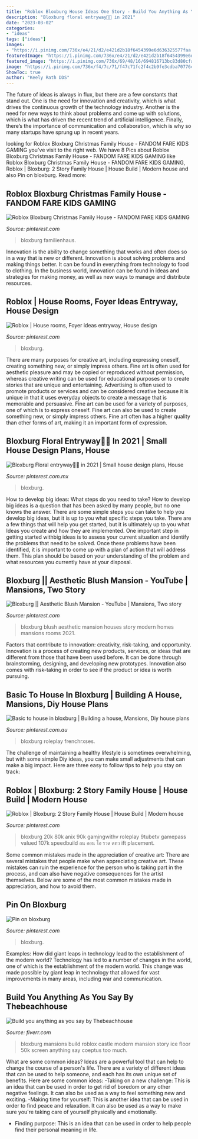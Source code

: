 ```yaml
---
title: "Roblox Bloxburg House Ideas One Story - Build You Anything As You Say By Thebeachhouse"
description: "Bloxburg floral entryway🌸🌸 in 2021"
date: "2023-03-02"
categories:
- "ideas"
tags: ["ideas"]
images:
- "https://i.pinimg.com/736x/e4/21/d2/e421d2b18f6454399e6d636325577faa.jpg"
featuredImage: "https://i.pinimg.com/736x/e4/21/d2/e421d2b18f6454399e6d636325577faa.jpg"
featured_image: "https://i.pinimg.com/736x/69/48/16/694816713bc83d80cfae2c80632d78b6.jpg"
image: "https://i.pinimg.com/736x/f4/7c/71/f47c71fc2f4c2b9fe3cdba70776ca745.jpg"
ShowToc: true
author: "Keely Rath DDS"
---
```



The future of ideas is always in flux, but there are a few constants that stand out. One is the need for innovation and creativity, which is what drives the continuous growth of the technology industry. Another is the need for new ways to think about problems and come up with solutions, which is what has driven the recent trend of artificial intelligence. Finally, there’s the importance of communication and collaboration, which is why so many startups have sprung up in recent years.

	

		
looking for Roblox Bloxburg Christmas Family House - FANDOM FARE KIDS GAMING you've visit to the right web. We have 8 Pics about Roblox Bloxburg Christmas Family House - FANDOM FARE KIDS GAMING like Roblox Bloxburg Christmas Family House - FANDOM FARE KIDS GAMING, Roblox | Bloxburg: 2 Story Family House | House Build | Modern house and also Pin on bloxburg. Read more:
		
    
## Roblox Bloxburg Christmas Family House - FANDOM FARE KIDS GAMING

<img loading=lazy src="https://i.pinimg.com/736x/e4/21/d2/e421d2b18f6454399e6d636325577faa.jpg" onerror="this.onerror=null;this.src='https://tse3.mm.bing.net/th?id=OIP.Z8quH9NQtv6CaOH5VRlqUAHaEJ&amp;pid=15.1';" alt="Roblox Bloxburg Christmas Family House - FANDOM FARE KIDS GAMING">

_Source: pinterest.com_

>bloxburg familienhaus. 

	

Innovation is the ability to change something that works and often does so in a way that is new or different. Innovation is about solving problems and making things better. It can be found in everything from technology to food to clothing. In the business world, innovation can be found in ideas and strategies for making money, as well as new ways to manage and distribute resources.

    
## Roblox | House Rooms, Foyer Ideas Entryway, House Design

<img loading=lazy src="https://i.pinimg.com/736x/af/14/21/af142128cd54236591dedfa82e1ad58c.jpg" onerror="this.onerror=null;this.src='https://tse4.mm.bing.net/th?id=OIP.GB4y6b5sleAebyYoCU0ibgHaEd&amp;pid=15.1';" alt="Roblox | House rooms, Foyer ideas entryway, House design">

_Source: pinterest.com_

>bloxburg. 

	

There are many purposes for creative art, including expressing oneself, creating something new, or simply impress others. Fine art is often used for aesthetic pleasure and may be copied or reproduced without permission, whereas creative writing can be used for educational purposes or to create stories that are unique and entertaining. Advertising is often used to promote products or services and can be considered creative because it is unique in that it uses everyday objects to create a message that is memorable and persuasive.
Fine art can be used for a variety of purposes, one of which is to express oneself. Fine art can also be used to create something new, or simply impress others. Fine art often has a higher quality than other forms of art, making it an important form of expression.

    
## Bloxburg Floral Entryway🌸🌸 In 2021 | Small House Design Plans, House

<img loading=lazy src="https://i.pinimg.com/736x/5f/d6/17/5fd61764c0dabfe27eb37888d4bd3e47.jpg" onerror="this.onerror=null;this.src='https://tse1.mm.bing.net/th?id=OIP.-Lgqzc-VqNwZt6cZ4UDS7QHaGE&amp;pid=15.1';" alt="Bloxburg Floral entryway🌸🌸 in 2021 | Small house design plans, House">

_Source: pinterest.com.mx_

>bloxburg. 

	

How to develop big ideas: What steps do you need to take?
How to develop big ideas is a question that has been asked by many people, but no one knows the answer. There are some simple steps you can take to help you develop big ideas, but it is up to you what specific steps you take. There are a few things that will help you get started, but it is ultimately up to you what Ideas you create and how they are implemented.
One important step in getting started withbig ideas is to assess your current situation and identify the problems that need to be solved. Once these problems have been identified, it is important to come up with a plan of action that will address them. This plan should be based on your understanding of the problem and what resources you currently have at your disposal.

    
## Bloxburg || Aesthetic Blush Mansion - YouTube | Mansions, Two Story

<img loading=lazy src="https://i.pinimg.com/736x/0a/43/13/0a431322b8eb9c6266a681360e16c463.jpg" onerror="this.onerror=null;this.src='https://tse2.mm.bing.net/th?id=OIP.v9vD80CPw-R2oufHv9EY5wHaFj&amp;pid=15.1';" alt="Bloxburg || Aesthetic Blush Mansion - YouTube | Mansions, Two story">

_Source: pinterest.com_

>bloxburg blush aesthetic mansion houses story modern homes mansions rooms 2021. 

	

Factors that contribute to innovation: creativity, risk-taking, and opportunity.
Innovation is a process of creating new products, services, or ideas that are different from those that have been used before. It can be done through brainstorming, designing, and developing new prototypes. Innovation also comes with risk-taking in order to see if the product or idea is worth pursuing.

    
## Basic To House In Bloxburg | Building A House, Mansions, Diy House Plans

<img loading=lazy src="https://i.pinimg.com/736x/69/48/16/694816713bc83d80cfae2c80632d78b6.jpg" onerror="this.onerror=null;this.src='https://tse2.mm.bing.net/th?id=OIP.bI0W3_4cf2MBivnPw4P3UwHaEK&amp;pid=15.1';" alt="Basic to house in bloxburg | Building a house, Mansions, Diy house plans">

_Source: pinterest.com.au_

>bloxburg roleplay frenchrxses. 

	

The challenge of maintaining a healthy lifestyle is sometimes overwhelming, but with some simple Diy ideas, you can make small adjustments that can make a big impact. Here are three easy to follow tips to help you stay on track:

    
## Roblox | Bloxburg: 2 Story Family House | House Build | Modern House

<img loading=lazy src="https://i.pinimg.com/736x/f4/7c/71/f47c71fc2f4c2b9fe3cdba70776ca745.jpg" onerror="this.onerror=null;this.src='https://tse4.mm.bing.net/th?id=OIP.Iv-8NgZtJqGh-F55dVRlAAHaEK&amp;pid=15.1';" alt="Roblox | Bloxburg: 2 Story Family House | House Build | Modern house">

_Source: pinterest.com_

>bloxburg 20k 80k anix 90k gamingwithv roleplay 9tubetv gamepass valued 107k speedbuild ลน ออน โอ รวด ดทว ift placement. 

	

Some common mistakes made in the appreciation of creative art:
There are several mistakes that people make when appreciating creative art. These mistakes can ruin the experience for the person who is taking part in the process, and can also have negative consequences for the artist themselves. Below are some of the most common mistakes made in appreciation, and how to avoid them.

    
## Pin On Bloxburg

<img loading=lazy src="https://i.pinimg.com/736x/5f/0a/12/5f0a1208c5a6834a3f47047c51e832e9.jpg" onerror="this.onerror=null;this.src='https://tse3.mm.bing.net/th?id=OIP.r0zEtD340g1G_wSfVb32-wHaDo&amp;pid=15.1';" alt="Pin on bloxburg">

_Source: pinterest.com_

>bloxburg. 

	

Examples: How did giant leaps in technology lead to the establishment of the modern world?
Technology has led to a number of changes in the world, one of which is the establishment of the modern world. This change was made possible by giant leap in technology that allowed for vast improvements in many areas, including war and communication.

    
## Build You Anything As You Say By Thebeachhouse

<img loading=lazy src="https://fiverr-res.cloudinary.com/images/t_main1,q_auto,f_auto,q_auto,f_auto/gigs/136767739/original/703e2392ec28c33003aba5ea34da25e777c4f6af/bloxburg-roblox-household-builder.png" onerror="this.onerror=null;this.src='https://tse4.mm.bing.net/th?id=OIP.8ro5SsnelbQQsQs1a-uNjQHaGL&amp;pid=15.1';" alt="Build you anything as you say by Thebeachhouse">

_Source: fiverr.com_

>bloxburg mansions build roblox castle modern mansion story ice floor 50k screen anything say coeptus too much. 

	

What are some common ideas?
Ideas are a powerful tool that can help to change the course of a person's life. There are a variety of different ideas that can be used to help someone, and each has its own unique set of benefits. Here are some common ideas: 
-Taking on a new challenge: This is an idea that can be used in order to get rid of boredom or any other negative feelings. It can also be used as a way to feel something new and exciting. 
-Making time for yourself: This is another idea that can be used in order to find peace and relaxation. It can also be used as a way to make sure you're taking care of yourself physically and emotionally. 
- Finding purpose: This is an idea that can be used in order to help people find their personal meaning in life.

